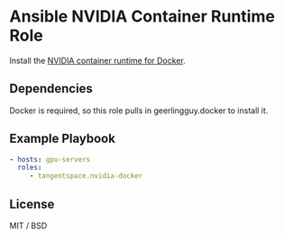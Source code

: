 Ansible NVIDIA Container Runtime Role
=====================================

Install the [NVIDIA container runtime for Docker](https://github.com/NVIDIA/nvidia-docker).

Dependencies
------------

Docker is required, so this role pulls in geerlingguy.docker to install it.

Example Playbook
----------------
```yml
- hosts: gpu-servers
  roles:
     - tangentspace.nvidia-docker
```

License
-------

MIT / BSD
